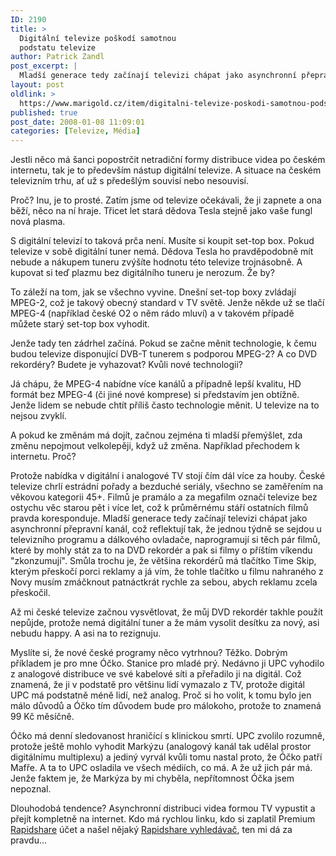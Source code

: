 ```yaml
---
ID: 2190
title: >
  Digitální televize poškodí samotnou
  podstatu televize
author: Patrick Zandl
post_excerpt: |
  Mladší generace tedy začínají televizi chápat jako asynchronní přepravní kanál, což reflektují tak, že jednou týdně se sejdou u televizního programu a dálkového ovladače, naprogramují si těch pár filmů, které by mohly stát za to na DVD rekordér a pak si filmy o příštím víkendu "zkonzumují".   Smůla trochu je, že většina rekordérů má tlačítko Time Skip, kterým přeskočí porci reklamy a já vím, že tohle tlačítko u filmu nahraného z Novy musím zmáčknout patnáctkrát rychle za sebou, abych reklamu zcela přeskočil.
layout: post
oldlink: >
  https://www.marigold.cz/item/digitalni-televize-poskodi-samotnou-podstatu-televize
published: true
post_date: 2008-01-08 11:09:01
categories: [Televize, Média]
---
```

<p>Jestli něco má šanci popostrčit netradiční formy distribuce videa po českém internetu, tak je to především nástup digitální televize. A situace na českém televizním trhu, ať už s předešlým souvisí nebo nesouvisí.</p>

<p>Proč? Inu, je to prosté. Zatím jsme od televize očekávali, že ji zapnete a ona běží, něco na ní hraje. Třicet let stará dědova Tesla stejně jako vaše fungl nová plasma.</p>
<p>S digitální televizí to taková prča není. Musíte si koupit set-top box. Pokud televize v sobě digitální tuner nemá. Dědova Tesla ho pravděpodobně mít nebude a nákupem tuneru zvýšíte hodnotu této televize trojnásobně. A kupovat si teď plazmu bez digitálního tuneru je nerozum. Že by?</p>
<!--more-->
<p>To záleží na tom, jak se všechno vyvine. Dnešní set-top boxy zvládají MPEG-2, což je takový obecný standard v TV světě. Jenže někde už se tlačí MPEG-4 (například české O2 o něm rádo mluví) a v takovém případě můžete starý set-top box vyhodit.</p>
<p>Jenže tady ten zádrhel začíná. Pokud se začne měnit technologie, k čemu budou televize disponující DVB-T tunerem s podporou MPEG-2? A co DVD rekordéry? Budete je vyhazovat? Kvůli nové technologii?</p>
<p>Já chápu, že MPEG-4 nabídne více kanálů a případně lepší kvalitu, HD formát bez MPEG-4 (či jiné nové komprese) si představím jen obtížně. Jenže lidem se nebude chtít příliš často technologie měnit. U televize na to nejsou zvyklí.</p>
<p>A pokud ke změnám má dojít, začnou zejména ti mladší přemýšlet, zda změnu nepojmout velkolepěji, když už změna. Například přechodem k internetu. Proč?</p>
<p>Protože nabídka v digitální i analogové TV stojí čím dál více za houby. České televize chrlí estrádní pořady a bezduché seriály, všechno se zaměřením na věkovou kategorii 45+. Filmů je pramálo a za megafilm označí televize bez ostychu věc starou pět i více let, což k průměrnému stáří ostatních filmů pravda koresponduje. Mladší generace tedy začínají televizi chápat jako asynchronní přepravní kanál, což reflektují tak, že jednou týdně se sejdou u televizního programu a dálkového ovladače, naprogramují si těch pár filmů, které by mohly stát za to na DVD rekordér a pak si filmy o příštím víkendu "zkonzumují". Smůla trochu je, že většina rekordérů má tlačítko Time Skip, kterým přeskočí porci reklamy a já vím, že tohle tlačítko u filmu nahraného z Novy musím zmáčknout patnáctkrát rychle za sebou, abych reklamu zcela přeskočil.</p>
<p>Až mi české televize začnou vysvětlovat, že můj DVD rekordér takhle použít nepůjde, protože nemá digitální tuner a že mám vysolit desítku za nový, asi nebudu happy. A asi na to rezignuju.</p>
<p>Myslíte si, že nové české programy něco vytrhnou? Těžko. Dobrým příkladem je pro mne Óčko. Stanice pro mladé prý. Nedávno ji UPC vyhodilo z analogové distribuce ve své kabelové síti a přeřadilo ji na digitál. Což znamená, že ji v podstatě pro většinu lidí vymazalo z TV, protože digitál UPC má podstatně méně lidí, než analog. Proč si ho volit, k tomu bylo jen málo důvodů a Óčko tím důvodem bude pro málokoho, protože to znamená 99 Kč měsíčně.</p>
<p>Óčko má denní sledovanost hraničící s klinickou smrtí. UPC zvolilo rozumně, protože ještě mohlo vyhodit Markýzu (analogový kanál tak udělal prostor digitálnímu multiplexu) a jediný vyrvál kvůli tomu nastal proto, že Óčko patří Mafře. A ta to UPC osladila ve všech médiích, co má. A že už jich pár má. Jenže faktem je, že Markýza by mi chyběla, nepřítomnost Óčka jsem nepoznal.</p>
<p>Dlouhodobá tendence? Asynchronní distribuci videa formou TV vypustit a přejít kompletně na internet. Kdo má rychlou linku, kdo si zaplatil Premium <a href="http://www.rapidshare.com">Rapidshare</a> účet a našel nějaký <a href="http://www.rapidshare-search-engine.com">Rapidshare vyhledávač</a>, ten mi dá za pravdu...</p>
